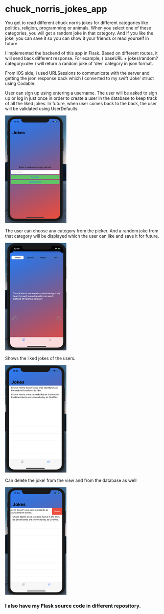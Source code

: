 # chuck_norris_jokes_app

You get to read different chuck norris jokes for different categories like politics, religion, programming or animals. When you select one of these categories, you will get a random joke in that category. And if you like the joke, you can save it so you can show it your friends or read yourself in future.
  
  
  I implemented the backend of this app in Flask. Based on different routes, it will send back different response. For example, ( baseURL + jokes/random?category=dev ) will return a random joke of 'dev' category in json format. 
  
  
   From iOS side, i used URLSessions to communicate with the server and getting the json response back which I converted to my swift 'Joke' struct using Codable.

<p>User can sign up using entering a username. The user will be asked to sign up or log in just once in order to create a user in the database to keep track of all the liked jokes. In future, when user comes back to the back, the user will be validated using UserDefaults.</p>

<img src="images/sign_up.png" height=350, width=200>

<p>The user can choose any category from the picker. And a random joke from that category will be displayed which the user can like and save it for future.</p>

<img src="images/home.png" height=350, width=200>

<p>Shows the liked jokes of the users.</p>

<img src="images/liked.png" height=350, width=200>

<p>Can delete the joke! from the view and from the database as well!</p>

<img src="images/delete_liked.png" height=350, width=200>

<h3>I also have my Flask source code in different repository.</h3>

